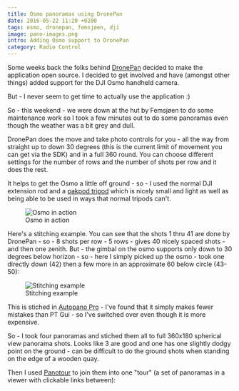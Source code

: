 ```yaml
---
title: Osmo panoramas using DronePan
date: 2016-05-22 11:20 +0200
tags: osmo, dronepan, femsjøen, dji
image: pano-images.png
intro: Adding Osmo support to DronePan
category: Radio Control
---
```


Some weeks back the folks behind [DronePan](http://www.dronepan.com/) decided to make the application open source. I decided to get involved and have (amongst other things) added support for the DJI Osmo handheld camera.

But - I never seem to get time to actually use the application :)

So - this weekend - we were down at the hut by Femsjøen to do some maintenance work so I took a few minutes out to do some panoramas even though the weather was a bit grey and dull.

DronePan does the move and take photo controls for you - all the way from straight up to down 30 degrees (this is the current limit of movement you can get via the SDK) and in a full 360 round. You can choose different settings for the number of rows and the number of shots per row and it does the rest.

It helps to get the Osmo a little off ground - so - I used the normal DJI extension rod and a [pakpod tripod](http://www.pakpod.com/) which is nicely small and light as well as being able to be used in ways that normal tripods can't.

<figure class="figure w-100 text-center">
  <img class="figure-img img-fluid rounded" src="/images/posts/2016/05/action.jpg" title="Osmo in action" alt="Osmo in action"/>
  <figcaption class="figure-caption">Osmo in action</figcaption>
</figure>

Here's a stitching example. You can see that the shots 1 thru 41 are done by DronePan - so - 8 shots per row - 5 rows - gives 40 nicely spaced shots - and then one zenith. But - the gimbal on the osmo supports only down to 30 degrees below horizon - so - here I simply picked up the osmo - took one directly down (42) then a few more in an approximate 60 below circle (43-50):

<figure class="figure w-100 text-center">
  <img class="figure-img img-fluid rounded" src="/images/posts/2016/05/pano-images.png" title="Stitching example" alt="Stitching example"/>
  <figcaption class="figure-caption">Stitching example</figcaption>
</figure>

This is stiched in [Autopano Pro](http://www.kolor.com/autopano/) - I've found that it simply makes fewer mistakes than PT Gui - so I've switched over even though it is more expensive.

So - I took four panoramas and stiched them all to full 360x180 spherical view panorama shots. Looks like 3 are good and one has one slightly dodgy point on the ground - can be difficult to do the ground shots when standing on the edge of a wooden quay.

Then I used [Panotour](http://www.kolor.com/panotour/) to join them into one "tour" (a set of panoramas in a viewer with clickable links between):
